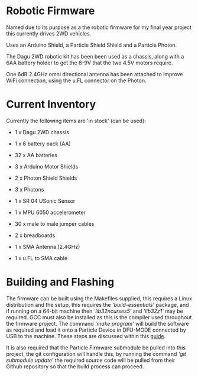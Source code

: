 Robotic Firmware
================
Named due to its purpose as a the robotic firmware for my final year project this currently drives 2WD vehicles.

Uses an Arduino Shield, a Particle Shield Shield and a Particle Photon.

The Dagu 2WD robotic kit has been been used as a chassis, along with a 6AA battery holder to get the 8-9V that the 
two 4.5V motors require.

One 6dB 2.4GHz omni directional antenna has been attached to improve WiFi connection, using the u.FL connector on the Photon.

Current Inventory
=================

Currently the following items are 'in stock' (can be used):

* 1 x Dagu 2WD chassis

* 1 x 6 battery pack (AA)

* 32 x AA batteries

* 3 x Arduino Motor Shields

* 2 x Photon Shield Shields

* 3 x Photons

* 1 x SR 04 USonic Sensor

* 1 x MPU 6050 accelerometer

* 30 x male to male jumper cables

* 2 x breadboards

* 1 x SMA Antenna (2.4GHz)

* 1 x u.FL to SMA cable

Building and Flashing
=====================

The firmware can be built using the Makefiles supplied, this requires a Linux distribution and the setup, this requires the *'build-essentials'* package, and if running on a 64-bit machine then *'lib32ncurses5'* and *'lib32z1'* may be required. GCC must also be installed as this is the compiler used throughout the firmware project. The command *'make program'* will build the software as required and load it onto a Particle Device in DFU-MODE connected by USB to the machine. These steps are discussed within this [guide](https://github.com/spark/firmware/blob/develop/docs/gettingstarted.md "Guide").

It is also required that the Particle Firmware submodule be pulled into this project, the git configuration will handle this, by running the command *'git submodule update'* the required source code will be pulled from their Github repository so that the build process can proceed.
